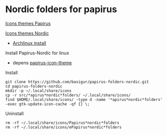 # Nordic folders for papirus

[Icons themes Papirus](https://github.com/PapirusDevelopmentTeam/papirus-icon-theme)

[Icons themes Nordic](https://github.com/EliverLara/folder-colors)

* [Archlinux install](https://aur.archlinux.org/packages/papirus-folders-nordic)


Install Papirus-Nordic for linux
* depens [papirus-icon-theme](https://github.com/PapirusDevelopmentTeam/papirus-icon-theme)

Install
``` 
git clone https://github.com/basigur/papirus-folders-nordic.git
cd papirus-folders-nordic
mkdir -p ~/.local/share/icons
cp -r src/*apirus*nordic*folders/ ~/.local/share/icons/
find $HOME/.local/share/icons/ -type d -name '*apirus*nordic*folders' -exec gtk-update-icon-cache -qf {} \;
```
Uninstall
```
rm -rf ~/.local/share/icons/Papirus*nordic*folders
rm -rf ~/.local/share/icons/ePapirus*nordic*folders
```
